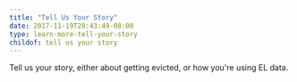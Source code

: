 ```yaml
---
title: "Tell Us Your Story"
date: 2017-11-19T20:43:49-08:00
type: learn-more-tell-your-story
childof: tell us your story
---
```


Tell us your story, either about getting evicted, or how you're using EL data.

